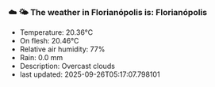 ### ☁️ 🌤️  The weather in Florianópolis is: Florianópolis

- Temperature: 20.36°C
- On flesh: 20.46°C
- Relative air humidity: 77%
- Rain: 0.0 mm
- Description: Overcast clouds
- last updated: 2025-09-26T05:17:07.798101
